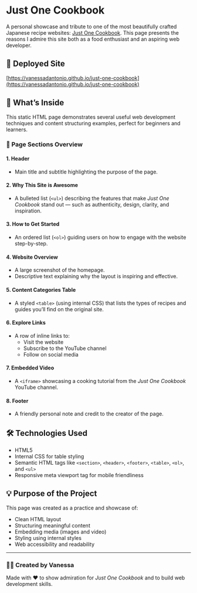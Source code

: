 # Just One Cookbook

A personal showcase and tribute to one of the most beautifully crafted Japanese recipe websites: [Just One Cookbook](https://www.justonecookbook.com/). This page presents the reasons I admire this site both as a food enthusiast and an aspiring web developer.

## 🚀 Deployed Site

[https://vanessadantonio.github.io/just-one-cookbook](https://vanessadantonio.github.io/just-one-cookbook)

## 🌟 What’s Inside

This static HTML page demonstrates several useful web development techniques and content structuring examples, perfect for beginners and learners.

### 📄 Page Sections Overview

#### 1. **Header**
- Main title and subtitle highlighting the purpose of the page.

#### 2. **Why This Site is Awesome**
- A bulleted list (`<ul>`) describing the features that make *Just One Cookbook* stand out — such as authenticity, design, clarity, and inspiration.

#### 3. **How to Get Started**
- An ordered list (`<ol>`) guiding users on how to engage with the website step-by-step.

#### 4. **Website Overview**
- A large screenshot of the homepage.
- Descriptive text explaining why the layout is inspiring and effective.

#### 5. **Content Categories Table**
- A styled `<table>` (using internal CSS) that lists the types of recipes and guides you’ll find on the original site.

#### 6. **Explore Links**
- A row of inline links to:
  - Visit the website
  - Subscribe to the YouTube channel
  - Follow on social media

#### 7. **Embedded Video**
- A `<iframe>` showcasing a cooking tutorial from the *Just One Cookbook* YouTube channel.

#### 8. **Footer**
- A friendly personal note and credit to the creator of the page.

## 🛠️ Technologies Used

- HTML5
- Internal CSS for table styling
- Semantic HTML tags like `<section>`, `<header>`, `<footer>`, `<table>`, `<ol>`, and `<ul>`
- Responsive meta viewport tag for mobile friendliness

## 💡 Purpose of the Project

This page was created as a practice and showcase of:
- Clean HTML layout
- Structuring meaningful content
- Embedding media (images and video)
- Styling using internal styles
- Web accessibility and readability

---

### 👩‍💻 Created by Vanessa

Made with ❤️ to show admiration for *Just One Cookbook* and to build web development skills.
